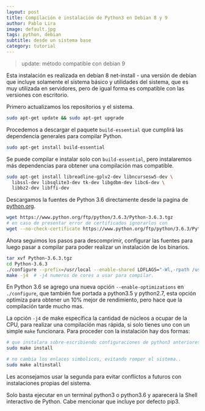 ```yaml
---
layout: post
title: Compilación e instalación de Python3 en Debian 8 y 9
author: Pablo Lira
image: default.jpg
tags: python, debian
subtitle: desde un sistema base
category: tutorial
---
```


> update: método compatible con debian 9

Esta instalación es realizada en debían 8 net-install - una versión de debían
que incluye solamente el sistema básico y utilidades del sistema, que es muy
utilizada en servidores, pero de igual forma es compatible con las versiones
con escritorio.

Primero actualizamos los repositorios y el sistema.

```bash
sudo apt-get update && sudo apt-get upgrade
```

Procedemos a descargar el paquete `build-essential` que cumplirá las
dependencia generales para compilar Python.

```bash
sudo apt-get install build-essential
```

Se puede compilar e instalar solo con `build-essential`, pero instalaremos más
dependencias para obtener una compilación mas compatible.

```bash
sudo apt-get install libreadline-gplv2-dev libncursesw5-dev \
  libssl-dev libsqlite3-dev tk-dev libgdbm-dev libc6-dev \
  libbz2-dev libffi-dev
```

Descargamos la fuentes de Python 3.6 directamente desde la pagina de
[python.org](https://python.org).

```bash
wget https://www.python.org/ftp/python/3.6.3/Python-3.6.3.tgz
# en caso de presentar error de certificados ignorarlos con
wget --no-check-certificate https://www.python.org/ftp/python/3.6.3/Python-3.6.3.tgz
```

Ahora seguimos los pasos para descomprimir, configurar las fuentes para luego
pasar a compilar para poder realizar un instalación de los binarios.

```bash
tar xvf Python-3.6.3.tgz
cd Python-3.6.3
./configure --prefix=/usr/local --enable-shared LDFLAGS="-Wl,-rpath /usr/local/lib"
make -j4  # -j4 numeros de cores a usar para compilar.
```

En Python 3.6 se agrego una nueva opción `--enable-optimizations` en
`./configure`, que también fue portada a python3.5 y python2.7, esta opción
optimiza para obtener un 10% mejor de rendimiento, pero hace que la compilación
tarde mucho mas.

La opción `-j4` de make específica la cantidad de núcleos a ocupar de la CPU,
para realizar una compilación mas rápida, si solo tienes uno con un simple
`make` funcionara. Para proceder con la instalación hay dos formas:

```bash
# que instalara sobre-escribiendo configuraciones de python3 anteriores
sudo make install

# no cambia los enlaces simbolicos, evitando romper el sistema..
sudo make altinstall
```

Les aconsejamos usar la segunda para evitar conflictos a futuros con
instalaciones propias del sistema.

Solo basta ejecutar en un terminal python3 o python3.6 y aparecerá la Shell
interactivo de Python.
Cabe mencionar que incluye por defecto pip3.
